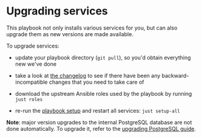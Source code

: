# Upgrading services

This playbook not only installs various services for you, but can also upgrade them as new versions are made available.

To upgrade services:

- update your playbook directory (`git pull`), so you'd obtain everything new we've done

- take a look at [the changelog](../CHANGELOG.md) to see if there have been any backward-incompatible changes that you need to take care of

- download the upstream Ansible roles used by the playbook by running `just roles`

- re-run the [playbook setup](installing.md) and restart all services: `just setup-all`

**Note**: major version upgrades to the internal PostgreSQL database are not done automatically. To upgrade it, refer to the [upgrading PostgreSQL guide](services/postgres.md#upgrading-postgresql).
